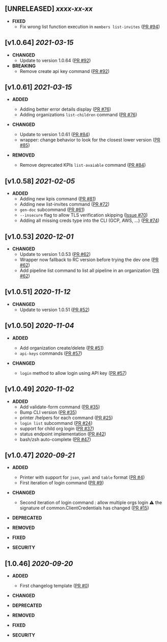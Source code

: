 ## [UNRELEASED] _xxxx-xx-xx_
- **FIXED**
  - Fix wrong list function execution in `members list-invites`
  ([PR #94](https://github.com/cycloidio/cycloid-cli/pull/94))

## [v1.0.64] _2021-03-15_
- **CHANGED**
  - Update to version 1.0.64
   ([PR #92](https://github.com/cycloidio/cycloid-cli/pull/92))
- **BREAKING**
  - Remove create api key command
   ([PR #92](https://github.com/cycloidio/cycloid-cli/pull/92))

## [v1.0.61] _2021-03-15_
- **ADDED**
  - Adding better error details display
   ([PR #76](https://github.com/cycloidio/cycloid-cli/pull/76))
  - Adding organizations `list-children` command
   ([PR #76](https://github.com/cycloidio/cycloid-cli/pull/76))

- **CHANGED**
  - Update to version 1.0.61
   ([PR #84](https://github.com/cycloidio/cycloid-cli/pull/84))
  - wrapper: change behavior to look for the closest lower version
   ([PR #85](https://github.com/cycloidio/cycloid-cli/pull/85))

- **REMOVED**
  - Remove deprecated KPIs `list-avaiable` command
   ([PR #84](https://github.com/cycloidio/cycloid-cli/pull/84))

## [v1.0.58] _2021-02-05_
- **ADDED**
  - Adding new kpis command
   ([PR #81](https://github.com/cycloidio/cycloid-cli/pull/81))
  - Adding new list-invites command
   ([PR #72](https://github.com/cycloidio/cycloid-cli/pull/72))
  - `gen-doc` subcommand
   ([PR #61](https://github.com/cycloidio/cycloid-cli/pull/61))
  - `--insecure` flag to allow TLS verification skipping
   ([Issue #70](https://github.com/cycloidio/cycloid-cli/issues/70))
  - Adding all missing creds type into the CLI (GCP, AWS, ...)
   ([PR #74](https://github.com/cycloidio/cycloid-cli/pull/74))

## [v1.0.53] _2020-12-01_
- **CHANGED**
  - Update to version 1.0.53
   ([PR #62](https://github.com/cycloidio/cycloid-cli/pull/62))
  - Wrapper now fallback to RC version before trying the dev one
   ([PR #62](https://github.com/cycloidio/cycloid-cli/pull/62))
  - Add pipeline list command to list all pipeline in an organization
   ([PR #62](https://github.com/cycloidio/cycloid-cli/pull/62))

## [v1.0.51] _2020-11-12_
- **CHANGED**
  - Update to version 1.0.51
   ([PR #52](https://github.com/cycloidio/cycloid-cli/pull/52))

## [v1.0.50] _2020-11-04_
- **ADDED**
  - Add organization create/delete
   ([PR #51](https://github.com/cycloidio/cycloid-cli/pull/51))
  - `api-keys` commands
   ([PR #57](https://github.com/cycloidio/cycloid-cli/pull/57))

- **CHANGED**
  - `login` method to allow login using API key
   ([PR #57](https://github.com/cycloidio/cycloid-cli/pull/57))

## [v1.0.49] _2020-11-02_
- **ADDED**
  - Add validate-form command
   ([PR #35](https://github.com/cycloidio/cycloid-cli/pull/35))
  - Bump CLI version
   ([PR #35](https://github.com/cycloidio/cycloid-cli/pull/35))
  - printer /helpers for each command
   ([PR #25](https://github.com/cycloidio/cycloid-cli/pull/25))
  - `login list` subcommand
   ([PR #24](https://github.com/cycloidio/cycloid-cli/pull/24))
  - support for child org login
   ([PR #37](https://github.com/cycloidio/cycloid-cli/pull/37))
  - status endpoint implementation
   ([PR #42](https://github.com/cycloidio/cycloid-cli/pull/42))
  - bash/zsh auto-complete
   ([PR #47](https://github.com/cycloidio/cycloid-cli/pull/47))

## [v1.0.47] _2020-09-21_
- **ADDED**
  - Printer with support for `json`, `yaml` and `table` format
  ([PR #4](https://github.com/cycloidio/cycloid-cli/pull/4))
  - First iteration of login command 
  ([PR #9](https://github.com/cycloidio/cycloid-cli/pull/9))

- **CHANGED**
  - Second iteration of login command : allow multiple orgs login
  :warning: the signature of common.ClientCredentials has changed
  ([PR #15](https://github.com/cycloidio/cycloid-cli/pull/15))

- **DEPRECATED**

- **REMOVED**

- **FIXED**

- **SECURITY**

## [1.0.46] _2020-09-20_
- **ADDED**
  - First changelog template
  ([PR #0](https://github.com/cycloidio/cycloid-cli/pull/0))

- **CHANGED**

- **DEPRECATED**

- **REMOVED**

- **FIXED**

- **SECURITY**
